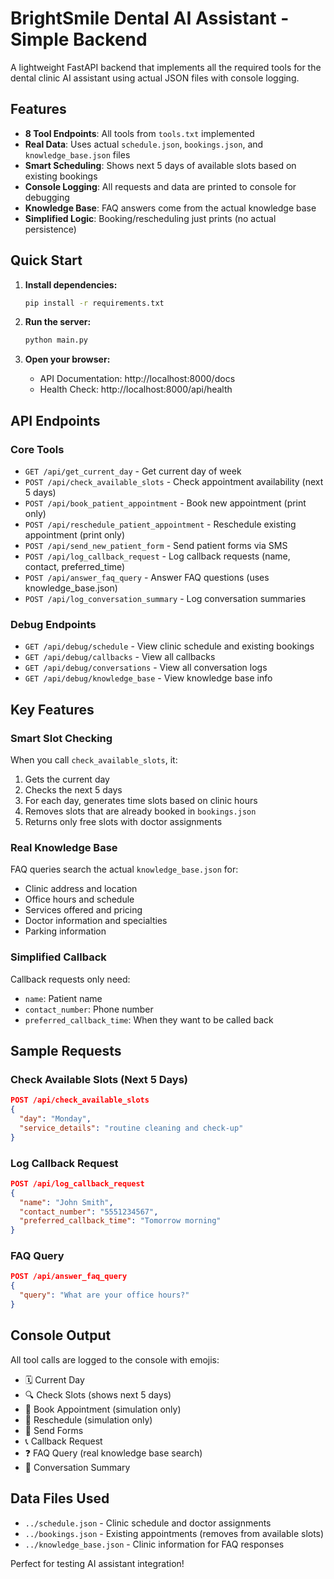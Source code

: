 # BrightSmile Dental AI Assistant - Simple Backend

A lightweight FastAPI backend that implements all the required tools for the dental clinic AI assistant using actual JSON files with console logging.

## Features

- **8 Tool Endpoints**: All tools from `tools.txt` implemented
- **Real Data**: Uses actual `schedule.json`, `bookings.json`, and `knowledge_base.json` files
- **Smart Scheduling**: Shows next 5 days of available slots based on existing bookings
- **Console Logging**: All requests and data are printed to console for debugging
- **Knowledge Base**: FAQ answers come from the actual knowledge base
- **Simplified Logic**: Booking/rescheduling just prints (no actual persistence)

## Quick Start

1. **Install dependencies:**
   ```bash
   pip install -r requirements.txt
   ```

2. **Run the server:**
   ```bash
   python main.py
   ```

3. **Open your browser:**
   - API Documentation: http://localhost:8000/docs
   - Health Check: http://localhost:8000/api/health

## API Endpoints

### Core Tools
- `GET /api/get_current_day` - Get current day of week
- `POST /api/check_available_slots` - Check appointment availability (next 5 days)
- `POST /api/book_patient_appointment` - Book new appointment (print only)
- `POST /api/reschedule_patient_appointment` - Reschedule existing appointment (print only)
- `POST /api/send_new_patient_form` - Send patient forms via SMS
- `POST /api/log_callback_request` - Log callback requests (name, contact, preferred_time)
- `POST /api/answer_faq_query` - Answer FAQ questions (uses knowledge_base.json)
- `POST /api/log_conversation_summary` - Log conversation summaries

### Debug Endpoints
- `GET /api/debug/schedule` - View clinic schedule and existing bookings
- `GET /api/debug/callbacks` - View all callbacks
- `GET /api/debug/conversations` - View all conversation logs
- `GET /api/debug/knowledge_base` - View knowledge base info

## Key Features

### Smart Slot Checking
When you call `check_available_slots`, it:
1. Gets the current day
2. Checks the next 5 days
3. For each day, generates time slots based on clinic hours
4. Removes slots that are already booked in `bookings.json`
5. Returns only free slots with doctor assignments

### Real Knowledge Base
FAQ queries search the actual `knowledge_base.json` for:
- Clinic address and location
- Office hours and schedule
- Services offered and pricing
- Doctor information and specialties
- Parking information

### Simplified Callback
Callback requests only need:
- `name`: Patient name
- `contact_number`: Phone number
- `preferred_callback_time`: When they want to be called back

## Sample Requests

### Check Available Slots (Next 5 Days)
```json
POST /api/check_available_slots
{
  "day": "Monday",
  "service_details": "routine cleaning and check-up"
}
```

### Log Callback Request
```json
POST /api/log_callback_request
{
  "name": "John Smith",
  "contact_number": "5551234567",
  "preferred_callback_time": "Tomorrow morning"
}
```

### FAQ Query
```json
POST /api/answer_faq_query
{
  "query": "What are your office hours?"
}
```

## Console Output

All tool calls are logged to the console with emojis:
- 🗓️ Current Day
- 🔍 Check Slots (shows next 5 days)
- 📅 Book Appointment (simulation only)
- 🔄 Reschedule (simulation only)
- 📱 Send Forms
- 📞 Callback Request
- ❓ FAQ Query (real knowledge base search)
- 📝 Conversation Summary

## Data Files Used

- `../schedule.json` - Clinic schedule and doctor assignments
- `../bookings.json` - Existing appointments (removes from available slots)
- `../knowledge_base.json` - Clinic information for FAQ responses

Perfect for testing AI assistant integration!

